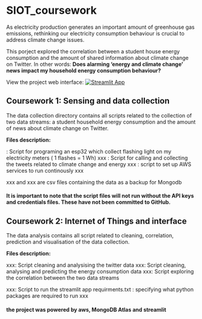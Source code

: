 # SIOT_coursework

As electricity production generates an important amount of greenhouse gas emissions, rethinking our electricity consumption behaviour is crucial to address climate change issues. 

This porject explored the correlation between a student house energy consumption and the amount of shared information about climate change on Twitter. In other words: **Does  alarming ‘energy and climate change’ news impact my household energy consumption behaviour?** 

View the project web interface:
[![Streamlit App](https://static.streamlit.io/badges/streamlit_badge_black_white.svg)](https://share.streamlit.io/cocoritz/siot_coursework/main/streamlit_app.py)

## Coursework 1: Sensing and data collection 

The data collection directory contains all scripts related to the collection of two data streams: a student household energy consumption and the amount of news about climate change on Twitter.

**Files description:**

 : Script for programing an esp32 which collect flashing light on my electricity meters ( 1 flashes = 1 Wh)
xxx : Script for calling and collecting the tweets related to climate change and energy 
xxx : script to set up AWS services to run continously xxx

xxx and xxx are csv files containing the data as a backup for Mongodb 

#### It is important to note that the script files will not run without the API keys and credentials files. These have not been committed to GitHub.

## Coursework 2: Internet of Things and interface

The data analysis contains all script related to cleaning, correlation, prediction and visualisation of the data collection.

**Files description:**

xxx: Script cleaning and analysising the twitter data
xxx: Script cleaning, analysing and predicting the energy consumption data
xxx: Script exploring the correlation between the two data streams 

xxx: Script to run the streamlit app 
requirments.txt : specifying what python packages are required to run xxx

#### the project was powered by aws, MongoDB Atlas and streamlit
